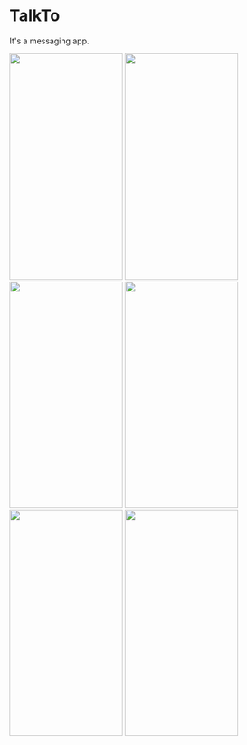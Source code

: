 # TalkTo
It's a messaging app.

<img src="https://user-images.githubusercontent.com/50717631/153749226-bf20f2e6-d309-4279-8a4e-e001caeb1a5f.png" width="200" height="400"> <img src="https://user-images.githubusercontent.com/50717631/153749229-8eab3e65-f1c9-4c51-af4b-b7bea201b5a1.png" width="200" height="400"> <img src="https://user-images.githubusercontent.com/50717631/153749266-14972782-9276-437c-90f1-8dc1811c776a.png" width="200" height="400"> <img src="https://user-images.githubusercontent.com/50717631/153749267-98480c2a-0c2b-4920-8d6a-52738525c515.png" width="200" height="400"> <img src="https://user-images.githubusercontent.com/50717631/153749274-a6c1893b-ac9a-4b84-8183-76f614b7e7ad.png" width="200" height="400"> <img src="https://user-images.githubusercontent.com/50717631/153749311-ac7004bb-5dcc-401c-b8ea-cae5969330dd.png" width="200" height="400">
